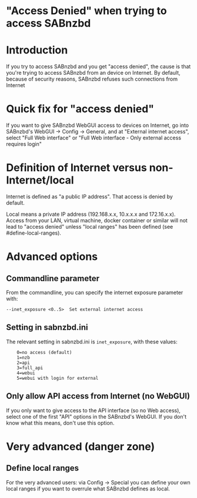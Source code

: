 # "Access Denied" when trying to access SABnzbd

# Introduction

If you try to access SABnzbd and you get "access denied", the cause is that you're trying to access SABnzbd from an device on Internet. 
By default, because of security reasons, SABnzbd refuses such connections from Internet

# Quick fix for "access denied"

If you want to give SABnzbd WebGUI access to devices on Internet, go into SABnzbd's WebGUI -> Config -> General, 
and at "External internet access", select "Full Web interface"  or "Full Web interface - Only external access requires login"

# Definition of Internet versus non-Internet/local

Internet is defined as "a public IP address". That access is denied by default.

Local means a private IP address (192.168.x.x, 10.x.x.x and 172.16.x.x). Access from your LAN, virtual machine, docker container or similar will not lead to "access denied" unless "local ranges" has been defined (see #define-local-ranges).

# Advanced options
## Commandline parameter

From the commandline, you can specify the internet exposure parameter with:

```
--inet_exposure <0..5>  Set external internet access
```

## Setting in sabnzbd.ini

The relevant setting in sabnzbd.ini is `inet_exposure`, with these values:

```
    0=no access (default)
    1=nzb
    2=api
    3=full_api
    4=webui
    5=webui with login for external
```


## Only allow API access from Internet (no WebGUI)

If you only want to give access to the API interface (so no Web access), select one of the first "API" options in the SABnzbd's WebGUI.
If you don't know what this means, don't use this option.


# Very advanced (danger zone)

## Define local ranges

For the very advanced users: via Config -> Special you can define your own local ranges if you want to overrule what SABnzbd defines as local.



    


